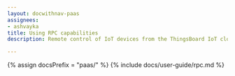 ```yaml
---
layout: docwithnav-paas
assignees:
- ashvayka
title: Using RPC capabilities
description: Remote control of IoT devices from the ThingsBoard IoT cloud using RPC feature

---
```


{% assign docsPrefix = "paas/" %}
{% include docs/user-guide/rpc.md %}
